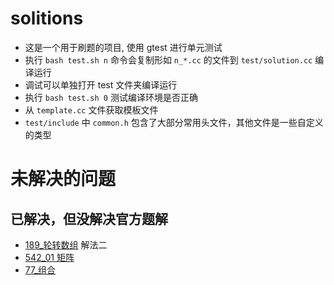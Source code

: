 # solitions

-   这是一个用于刷题的项目, 使用 gtest 进行单元测试
-   执行 `bash test.sh n` 命令会复制形如 `n_*.cc` 的文件到 `test/solution.cc` 编译运行
-   调试可以单独打开 test 文件夹编译运行
-   执行 `bash test.sh 0` 测试编译环境是否正确
-   从 `template.cc` 文件获取模板文件
-   `test/include` 中 `common.h` 包含了大部分常用头文件，其他文件是一些自定义的类型

# 未解决的问题

## 已解决，但没解决官方题解

-   [189\_轮转数组](https://leetcode-cn.com/problems/rotate-array/) 解法二
-   [542_01 矩阵](https://leetcode-cn.com/problems/01-matrix/)
-   [77\_组合](https://leetcode-cn.com/problems/combinations/)
